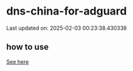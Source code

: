 # dns-china-for-adguard

Last updated on: 2025-02-03 00:23:38.430338

## how to use

[See here](https://github.com/AdguardTeam/AdGuardHome/wiki/Configuration#upstreams-from-file)